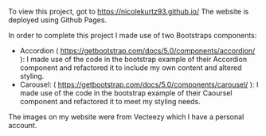 To view this project, got to https://nicolekurtz93.github.io/
The website is deployed using Github Pages.

In order to complete this project I made use of two Bootstraps components:

- Accordion ( https://getbootstrap.com/docs/5.0/components/accordion/ ): I made use of the code in the bootstrap example of their
  Accordion component and refactored it to include my own content and altered styling.
- Carousel: ( https://getbootstrap.com/docs/5.0/components/carousel/ ): I made use of the code in the bootstrap example of their
  Caoursel component and refactored it to meet my styling needs.

The images on my website were from Vecteezy which I have a personal account.
